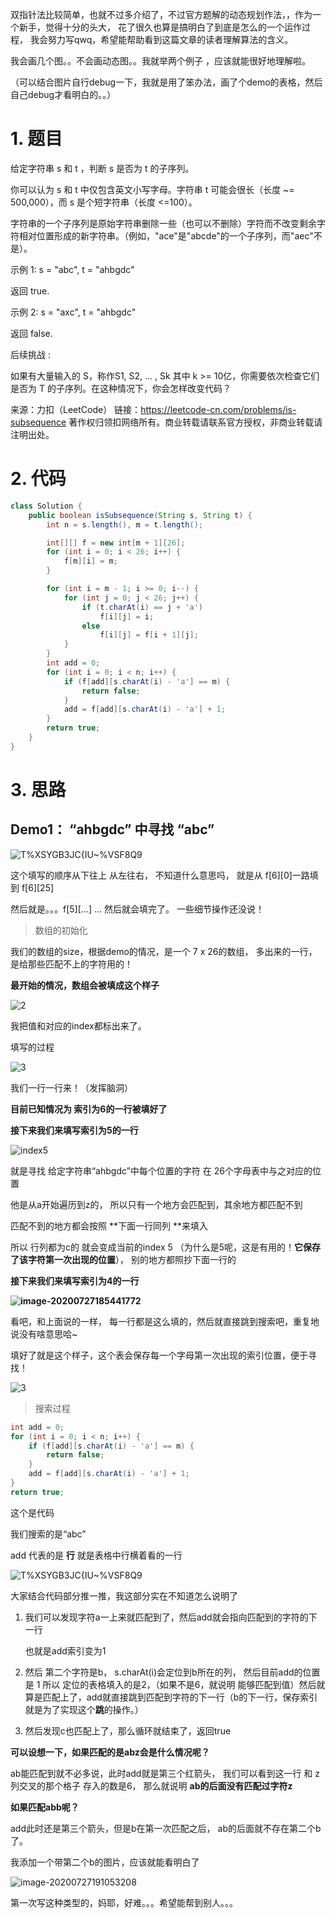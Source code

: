 双指针法比较简单，也就不过多介绍了，不过官方题解的动态规划作法，，作为一个新手，觉得十分的头大， 花了很久也算是搞明白了到底是怎么的一个运作过程， 我会努力写qwq，希望能帮助看到这篇文章的读者理解算法的含义。



我会画几个图。。不会画动态图。。我就举两个例子 ，应该就能很好地理解啦。

（可以结合图片自行debug一下，我就是用了笨办法，画了个demo的表格，然后自己debug才看明白的。。）



# 1. 题目

给定字符串 s 和 t ，判断 s 是否为 t 的子序列。

你可以认为 s 和 t 中仅包含英文小写字母。字符串 t 可能会很长（长度 ~= 500,000），而 s 是个短字符串（长度 <=100）。

字符串的一个子序列是原始字符串删除一些（也可以不删除）字符而不改变剩余字符相对位置形成的新字符串。（例如，"ace"是"abcde"的一个子序列，而"aec"不是）。

示例 1:
s = "abc", t = "ahbgdc"

返回 true.

示例 2:
s = "axc", t = "ahbgdc"

返回 false.

后续挑战 :

如果有大量输入的 S，称作S1, S2, ... , Sk 其中 k >= 10亿，你需要依次检查它们是否为 T 的子序列。在这种情况下，你会怎样改变代码？

来源：力扣（LeetCode）
链接：https://leetcode-cn.com/problems/is-subsequence
著作权归领扣网络所有。商业转载请联系官方授权，非商业转载请注明出处。



# 2. 代码

```java
class Solution {
    public boolean isSubsequence(String s, String t) {
        int n = s.length(), m = t.length();

        int[][] f = new int[m + 1][26];
        for (int i = 0; i < 26; i++) {
            f[m][i] = m;
        }

        for (int i = m - 1; i >= 0; i--) {
            for (int j = 0; j < 26; j++) {
                if (t.charAt(i) == j + 'a')
                    f[i][j] = i;
                else
                    f[i][j] = f[i + 1][j];
            }
        }
        int add = 0;
        for (int i = 0; i < n; i++) {
            if (f[add][s.charAt(i) - 'a'] == m) {
                return false;
            }
            add = f[add][s.charAt(i) - 'a'] + 1;
        }
        return true;
    }
}
```



# 3. 思路



## Demo1： “ahbgdc” 中寻找 “abc”

![T%`X`SYGB3JC{IU~%VSF8Q9](392%E5%88%A4%E6%96%AD%E5%AD%90%E5%BA%8F%E5%88%97.assets/T%25%60X%60SYGB3JC%7BIU%25VSF8Q9.png)

这个填写的顺序从下往上 从左往右， 不知道什么意思吗， 就是从 f\[6\]\[0\]一路填到 f\[6\]\[25\]

然后就是。。。f\[5\]\[…\] … 然后就会填完了。 一些细节操作还没说！ 



> 数组的初始化

我们的数组的size，根据demo的情况，是一个 7 x 26的数组， 多出来的一行，是给那些匹配不上的字符用的！



**最开始的情况，数组会被填成这个样子**

![2](392%E5%88%A4%E6%96%AD%E5%AD%90%E5%BA%8F%E5%88%97.assets/2.png)

我把值和对应的index都标出来了。 



填写的过程

![3](392%E5%88%A4%E6%96%AD%E5%AD%90%E5%BA%8F%E5%88%97.assets/3-1595846797590.png)

我们一行一行来！（发挥脑洞）

**目前已知情况为 索引为6的一行被填好了**



**接下来我们来填写索引为5的一行**

![index5](392%E5%88%A4%E6%96%AD%E5%AD%90%E5%BA%8F%E5%88%97.assets/index5.png)

就是寻找 给定字符串“ahbgdc”中每个位置的字符 在 26个字母表中与之对应的位置

他是从a开始遍历到z的， 所以只有一个地方会匹配到，其余地方都匹配不到

匹配不到的地方都会按照 **下面一行同列 **来填入

所以 行列都为c的 就会变成当前的index 5 （为什么是5呢，这是有用的！**它保存了该字符第一次出现的位置**）， 别的地方都照抄下面一行的



**接下来我们来填写索引为4的一行**

**![image-20200727185441772](392%E5%88%A4%E6%96%AD%E5%AD%90%E5%BA%8F%E5%88%97.assets/image-20200727185441772.png)**



看吧，和上面说的一样， 每一行都是这么填的，然后就直接跳到搜索吧，重复地说没有啥意思哈~



填好了就是这个样子，这个表会保存每一个字母第一次出现的索引位置，便于寻找！

![3](392%E5%88%A4%E6%96%AD%E5%AD%90%E5%BA%8F%E5%88%97.assets/3-1595846797590.png)



> 搜索过程

```java
int add = 0;
for (int i = 0; i < n; i++) {
	if (f[add][s.charAt(i) - 'a'] == m) {
    	return false;
    }
    add = f[add][s.charAt(i) - 'a'] + 1;
}
return true;
```

这个是代码

我们搜索的是“abc”

add 代表的是 **行** 就是表格中行横着看的一行 

![T%`X`SYGB3JC{IU~%VSF8Q9](392%E5%88%A4%E6%96%AD%E5%AD%90%E5%BA%8F%E5%88%97.assets/T%25%60X%60SYGB3JC%7BIU%25VSF8Q9.png)

大家结合代码部分推一推，我这部分实在不知道怎么说明了

1. 我们可以发现字符a一上来就匹配到了，然后add就会指向匹配到的字符的下一行

    也就是add索引变为1

2. 然后 第二个字符是b， s.charAt(i)会定位到b所在的列， 然后目前add的位置是 1 所以 定位的表格填入的是2，（如果不是6，就说明 能够匹配到值）然后就算是匹配上了，add就直接跳到匹配到字符的下一行（b的下一行，保存索引就是为了实现这个**跳**的操作。）

3. 然后发现c也匹配上了，那么循环就结束了，返回true





**可以设想一下，如果匹配的是abz会是什么情况呢？**

ab能匹配到就不必多说，此时add就是第三个红箭头， 我们可以看到这一行 和 z列交叉的那个格子 存入的数是6， 那么就说明 **ab的后面没有匹配过字符z**



**如果匹配abb呢？**

add此时还是第三个箭头，但是b在第一次匹配之后， ab的后面就不存在第二个b了。



我添加一个带第二个b的图片，应该就能看明白了

![image-20200727191053208](392%E5%88%A4%E6%96%AD%E5%AD%90%E5%BA%8F%E5%88%97.assets/image-20200727191053208.png)





第一次写这种类型的，妈耶，好难。。。希望能帮到别人。。。
